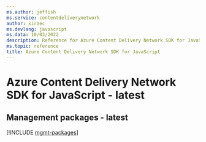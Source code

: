 ```yaml
---
ms.author: jeffish
ms.service: contentdeliverynetwork
author: xirzec
ms.devlang: javascript
ms.data: 10/03/2022
description: Reference for Azure Content Delivery Network SDK for JavaScript
ms.topic: reference
title: Azure Content Delivery Network SDK for JavaScript
---
```

# Azure Content Delivery Network SDK for JavaScript - latest

## Management packages - latest
[!INCLUDE [mgmt-packages](content-delivery-network-mgmt-index.md)]